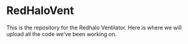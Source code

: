 # RedHaloVent

This is the repository for the Redhalo Ventilator. Here is where we will upload all the code we've been working on. 
